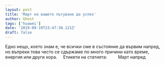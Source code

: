 ```yaml
---
layout: post
title: 'Март на вашето пътуване до успех'
author: Ghost
tags: ['huawei']
date: '2019-09-19T23:47:38.121Z'
draft: false
---
```


Едно нещо, което знам е, че всички сме в състояние да вървим напред, но въпреки това често се сдържаме по много причини като време, енергия или други хора.     Етикети на статията:         Март напред
